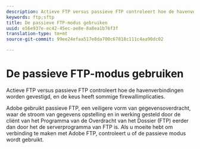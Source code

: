 ```yaml
---
description: Actieve FTP versus passieve FTP controleert hoe de havenverbindingen worden gevestigd, en de keus heeft sommige firewallimplicaties.
keywords: ftp;sftp
title: De passieve FTP-modus gebruiken
uuid: e56e937e-ec42-45ec-ae8e-8a8ea1b76f3f
translation-type: tm+mt
source-git-commit: 99ee24efaa517e8da700c67818c111c4aa90dc02

---
```



# De passieve FTP-modus gebruiken

Actieve FTP versus passieve FTP controleert hoe de havenverbindingen worden gevestigd, en de keus heeft sommige firewallimplicaties.

Adobe gebruikt passieve FTP, een veiligere vorm van gegevensoverdracht, waar de stroom van gegevens opstelling en in werking gesteld door de cliënt van het Programma van de Overdracht van het Dossier (FTP) eerder dan door het de serverprogramma van FTP is. Als u moeite hebt om verbinding te maken met Adobe FTP, controleert u of de passieve modus wordt gebruikt.
